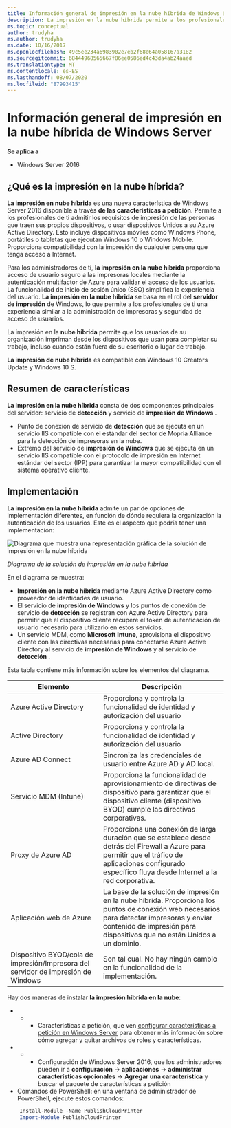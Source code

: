 ```yaml
---
title: Información general de impresión en la nube híbrida de Windows Server
description: La impresión en la nube híbrida permite a los profesionales de ti admitir los requisitos de impresión de BYOD o dispositivos Unidos a un dominio.
ms.topic: conceptual
author: trudyha
ms.author: trudyha
ms.date: 10/16/2017
ms.openlocfilehash: 49c5ee234a6983902e7eb2f68e64a058167a3182
ms.sourcegitcommit: 68444968565667f86ee0586ed4c43da4ab24aaed
ms.translationtype: MT
ms.contentlocale: es-ES
ms.lasthandoff: 08/07/2020
ms.locfileid: "87993415"
---
```

# <a name="windows-server-hybrid-cloud-print-overview"></a>Información general de impresión en la nube híbrida de Windows Server

**Se aplica a**
-   Windows Server 2016

## <a name="what-is-hybrid-cloud-print"></a>¿Qué es la impresión en la nube híbrida?
**La impresión en nube híbrida** es una nueva característica de Windows Server 2016 disponible a través **de las características a petición**. Permite a los profesionales de ti admitir los requisitos de impresión de las personas que traen sus propios dispositivos, o usar dispositivos Unidos a su Azure Active Directory. Esto incluye dispositivos móviles como Windows Phone, portátiles o tabletas que ejecutan Windows 10 o Windows Mobile. Proporciona compatibilidad con la impresión de cualquier persona que tenga acceso a Internet.

Para los administradores de ti, **la impresión en la nube híbrida** proporciona acceso de usuario seguro a las impresoras locales mediante la autenticación multifactor de Azure para validar el acceso de los usuarios. La funcionalidad de inicio de sesión único (SSO) simplifica la experiencia del usuario. **La impresión en la nube híbrida** se basa en el rol del **servidor de impresión** de Windows, lo que permite a los profesionales de ti una experiencia similar a la administración de impresoras y seguridad de acceso de usuarios.

La impresión en la **nube híbrida** permite que los usuarios de su organización impriman desde los dispositivos que usan para completar su trabajo, incluso cuando están fuera de su escritorio o lugar de trabajo.

**La impresión de nube híbrida** es compatible con Windows 10 Creators Update y Windows 10 S.

## <a name="feature-summary"></a>Resumen de características
**La impresión en la nube híbrida** consta de dos componentes principales del servidor: servicio de **detección** y servicio de **impresión de Windows** .
- Punto de conexión de servicio de **detección** que se ejecuta en un servicio IIS compatible con el estándar del sector de Mopria Alliance para la detección de impresoras en la nube.
- Extremo del servicio de **impresión de Windows** que se ejecuta en un servicio IIS compatible con el protocolo de impresión en Internet estándar del sector (IPP) para garantizar la mayor compatibilidad con el sistema operativo cliente.

## <a name="deployment"></a>Implementación
**La impresión en la nube híbrida** admite un par de opciones de implementación diferentes, en función de dónde requiera la organización la autenticación de los usuarios. Este es el aspecto que podría tener una implementación:

![Diagrama que muestra una representación gráfica de la solución de impresión en la nube híbrida](../media/hybrid-cloud-print/wshcp-deployment-options.png)

*Diagrama de la solución de impresión en la nube híbrida*

En el diagrama se muestra:
- **Impresión en la nube híbrida** mediante Azure Active Directory como proveedor de identidades de usuario.
- El servicio de **impresión de Windows** y los puntos de conexión de servicio de **detección** se registran con Azure Active Directory para permitir que el dispositivo cliente recupere el token de autenticación de usuario necesario para utilizarlo en estos servicios.
- Un servicio MDM, como **Microsoft Intune**, aprovisiona el dispositivo cliente con las directivas necesarias para conectarse Azure Active Directory al servicio de **impresión de Windows** y al servicio de **detección** .

Esta tabla contiene más información sobre los elementos del diagrama.

| Elemento | Descripción |
| ------- | ----------- |
| Azure Active Directory  | Proporciona y controla la funcionalidad de identidad y autorización del usuario |
| Active Directory        | Proporciona y controla la funcionalidad de identidad y autorización del usuario |
| Azure AD Connect  | Sincroniza las credenciales de usuario entre Azure AD y AD local. |
| Servicio MDM (Intune) | Proporciona la funcionalidad de aprovisionamiento de directivas de dispositivo para garantizar que el dispositivo cliente (dispositivo BYOD) cumple las directivas corporativas. |
| Proxy de Azure AD | Proporciona una conexión de larga duración que se establece desde detrás del Firewall a Azure para permitir que el tráfico de aplicaciones configurado específico fluya desde Internet a la red corporativa. |
| Aplicación web de Azure | La base de la solución de impresión en la nube híbrida. Proporciona los puntos de conexión web necesarios para detectar impresoras y enviar contenido de impresión para dispositivos que no están Unidos a un dominio. |
| Dispositivo BYOD/cola de impresión/Impresora del servidor de impresión de Windows | Son tal cual. No hay ningún cambio en la funcionalidad de la implementación. |

Hay dos maneras de instalar **la impresión híbrida en la nube**:
- * * Características a petición, que ven [configurar características a petición en Windows Server](../server-manager/configure-features-on-demand-in-windows-server.md) para obtener más información sobre cómo agregar y quitar archivos de roles y características.
- * * Configuración de Windows Server 2016, que los administradores pueden ir a **configuración**  ->  **aplicaciones**  ->  **administrar características opcionales**  ->  **Agregar una característica** y buscar el paquete de características a petición
- Comandos de PowerShell: en una ventana de administrador de PowerShell, ejecute estos comandos:

```PowerShell
    Install-Module -Name PublishCloudPrinter
    Import-Module PublishCloudPrinter
```